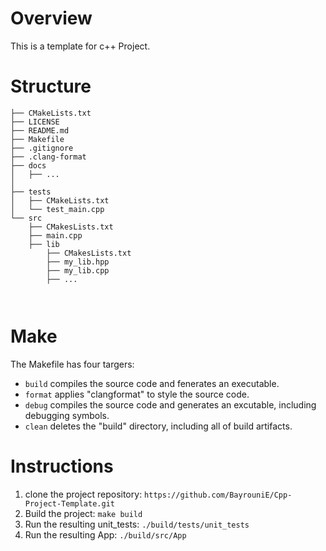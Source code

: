 # Overview

This is a template for c++ Project.

# Structure

``` text
├── CMakeLists.txt
├── LICENSE
├── README.md
├── Makefile
├── .gitignore
├── .clang-format
├── docs
│   ├── ...
│
├── tests
│   ├── CMakeLists.txt
│   └── test_main.cpp
└── src
    ├── CMakesLists.txt
    ├── main.cpp
    ├── lib
        ├── CMakesLists.txt
        ├── my_lib.hpp
        ├── my_lib.cpp
        ├── ...
   
   
```

# Make 
The Makefile has four targers:
* `build` compiles the source code and fenerates an executable.
* `format` applies "clangformat" to style the source code.
* `debug` compiles the source code and generates an excutable, including debugging symbols.
* `clean` deletes the "build" directory, including all of build artifacts.

# Instructions

1. clone the project repository: `https://github.com/BayrouniE/Cpp-Project-Template.git`     
2. Build the project: `make build`
3. Run the resulting unit_tests: `./build/tests/unit_tests`
4. Run the resulting App: `./build/src/App`